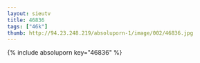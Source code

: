 ```yaml
--- 
layout: sieutv
title: 46836
tags: ["46k"]
thumb: http://94.23.248.219/absoluporn-1/image/002/46836.jpg
---
```

{% include absoluporn key="46836" %} 
